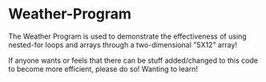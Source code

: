 # Weather-Program

The Weather Program is used to demonstrate the effectiveness of using nested-for loops and arrays through a two-dimensional "5X12" array!

If anyone wants or feels that there can be stuff added/changed to this code to become more efficient, please do so! Wanting to learn!
